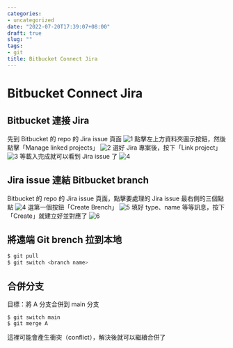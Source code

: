 ```yaml
---
categories:
- uncategorized
date: "2022-07-20T17:39:07+08:00"
draft: true
slug: ""
tags:
- git
title: Bitbucket Connect Jira
---
```


# Bitbucket Connect Jira

## Bitbucket 連接 Jira

先到 Bitbucket 的 repo 的 Jira issue 頁面
![1](./1.png)
點擊左上方資料夾圖示按鈕，然後點擊「Manage linked projects」
![2](./2.png)
選好 Jira 專案後，按下「Link project」
![3](./3.png)
等載入完成就可以看到 Jira issue 了
![4](./4.png)

## Jira issue 連結 Bitbucket branch

Bitbucket 的 repo 的 Jira issue 頁面，點擊要處理的 Jira issue 最右側的三個點點
![4](./4.png)
選第一個按鈕「Create Brench」
![5](./5.png)
填好 type、name 等等訊息，按下「Create」就建立好並對應了
![6](./6.png)

## 將遠端 Git brench 拉到本地

```sh
$ git pull
$ git switch <branch name>
```

## 合併分支

目標：將 A 分支合併到 main 分支

```
$ git switch main
$ git merge A
```

這裡可能會產生衝突（conflict），解決後就可以繼續合併了
